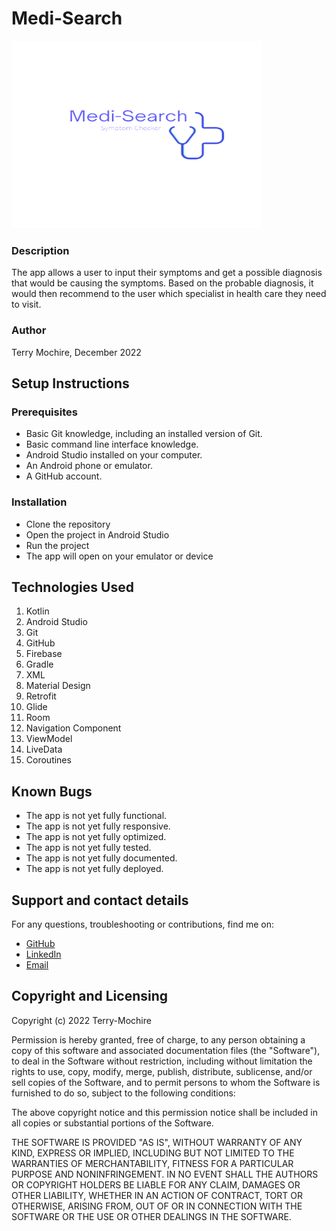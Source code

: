 # Medi-Search

<img src="./app/src/main/res/drawable/medi_searchlogo.png" width="400" height="300" title="Medi-Search Logo"/>

### Description
The app allows a user to input their symptoms and get a possible diagnosis that would be causing the symptoms. Based on the probable diagnosis, it would then recommend to the user which specialist in health care they need to visit.

### Author
Terry Mochire, December 2022

## Setup Instructions

### Prerequisites
* Basic Git knowledge, including an installed version of Git.
* Basic command line interface knowledge.
* Android Studio installed on your computer.
* An Android phone or emulator.
* A GitHub account.

### Installation
* Clone the repository
* Open the project in Android Studio
* Run the project
* The app will open on your emulator or device


## Technologies Used
1. Kotlin
2. Android Studio
3. Git
4. GitHub
5. Firebase
6. Gradle
7. XML
8. Material Design
9. Retrofit
10. Glide
11. Room
12. Navigation Component
13. ViewModel
14. LiveData
15. Coroutines

## Known Bugs
* The app is not yet fully functional.
* The app is not yet fully responsive.
* The app is not yet fully optimized.
* The app is not yet fully tested.
* The app is not yet fully documented.
* The app is not yet fully deployed.


## Support and contact details
For any questions, troubleshooting or contributions, find me on:
* [GitHub](https://github.com/Terry-Mochire)
* [LinkedIn](https://www.linkedin.com/in/terry-mochire/)
* [Email](mailto:terrybmochire@gmail.com)

## Copyright and Licensing
Copyright (c) 2022 Terry-Mochire

Permission is hereby granted, free of charge, to any person obtaining a copy of this software and associated documentation files (the "Software"), to deal in the Software without restriction, including without limitation the rights to use, copy, modify, merge, publish, distribute, sublicense, and/or sell copies of the Software, and to permit persons to whom the Software is furnished to do so, subject to the following conditions:

The above copyright notice and this permission notice shall be included in all copies or substantial portions of the Software.

THE SOFTWARE IS PROVIDED "AS IS", WITHOUT WARRANTY OF ANY KIND, EXPRESS OR IMPLIED, INCLUDING BUT NOT LIMITED TO THE WARRANTIES OF MERCHANTABILITY, FITNESS FOR A PARTICULAR PURPOSE AND NONINFRINGEMENT. IN NO EVENT SHALL THE AUTHORS OR COPYRIGHT HOLDERS BE LIABLE FOR ANY CLAIM, DAMAGES OR OTHER LIABILITY, WHETHER IN AN ACTION OF CONTRACT, TORT OR OTHERWISE, ARISING FROM, OUT OF OR IN CONNECTION WITH THE SOFTWARE OR THE USE OR OTHER DEALINGS IN THE SOFTWARE.


